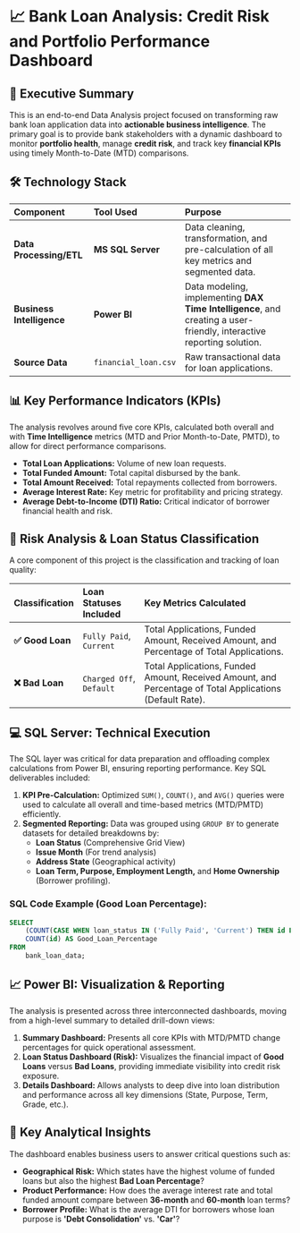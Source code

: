
# 📈 Bank Loan Analysis: Credit Risk and Portfolio Performance Dashboard

## 🌟 Executive Summary

This is an end-to-end Data Analysis project focused on transforming raw bank loan application data into **actionable business intelligence**. The primary goal is to provide bank stakeholders with a dynamic dashboard to monitor **portfolio health**, manage **credit risk**, and track key **financial KPIs** using timely Month-to-Date (MTD) comparisons.

## 🛠️ Technology Stack

| Component | Tool Used | Purpose |
| :--- | :--- | :--- |
| **Data Processing/ETL** | **MS SQL Server** | Data cleaning, transformation, and pre-calculation of all key metrics and segmented data. |
| **Business Intelligence** | **Power BI** | Data modeling, implementing **DAX Time Intelligence**, and creating a user-friendly, interactive reporting solution. |
| **Source Data** | `financial_loan.csv` | Raw transactional data for loan applications. |

## 📊 Key Performance Indicators (KPIs)

The analysis revolves around five core KPIs, calculated both overall and with **Time Intelligence** metrics (MTD and Prior Month-to-Date, PMTD), to allow for direct performance comparisons.

  * **Total Loan Applications:** Volume of new loan requests.
  * **Total Funded Amount:** Total capital disbursed by the bank.
  * **Total Amount Received:** Total repayments collected from borrowers.
  * **Average Interest Rate:** Key metric for profitability and pricing strategy.
  * **Average Debt-to-Income (DTI) Ratio:** Critical indicator of borrower financial health and risk.

## 🔬 Risk Analysis & Loan Status Classification

A core component of this project is the classification and tracking of loan quality:

| Classification | Loan Statuses Included | Key Metrics Calculated |
| :--- | :--- | :--- |
| **✅ Good Loan** | `Fully Paid`, `Current` | Total Applications, Funded Amount, Received Amount, and Percentage of Total Applications. |
| **❌ Bad Loan** | `Charged Off`, `Default` | Total Applications, Funded Amount, Received Amount, and Percentage of Total Applications (Default Rate). |

## 💻 SQL Server: Technical Execution

The SQL layer was critical for data preparation and offloading complex calculations from Power BI, ensuring reporting performance. Key SQL deliverables included:

1.  **KPI Pre-Calculation:** Optimized `SUM()`, `COUNT()`, and `AVG()` queries were used to calculate all overall and time-based metrics (MTD/PMTD) efficiently.
2.  **Segmented Reporting:** Data was grouped using `GROUP BY` to generate datasets for detailed breakdowns by:
      * **Loan Status** (Comprehensive Grid View)
      * **Issue Month** (For trend analysis)
      * **Address State** (Geographical activity)
      * **Loan Term, Purpose, Employment Length,** and **Home Ownership** (Borrower profiling).

### SQL Code Example (Good Loan Percentage):

```sql
SELECT 
    (COUNT(CASE WHEN loan_status IN ('Fully Paid', 'Current') THEN id END) * 100.0) / 
    COUNT(id) AS Good_Loan_Percentage
FROM 
    bank_loan_data;
```

## 📈 Power BI: Visualization & Reporting

The analysis is presented across three interconnected dashboards, moving from a high-level summary to detailed drill-down views:

1.  **Summary Dashboard:** Presents all core KPIs with MTD/PMTD change percentages for quick operational assessment.
2.  **Loan Status Dashboard (Risk):** Visualizes the financial impact of **Good Loans** versus **Bad Loans**, providing immediate visibility into credit risk exposure.
3.  **Details Dashboard:** Allows analysts to deep dive into loan distribution and performance across all key dimensions (State, Purpose, Term, Grade, etc.).

## 🔑 Key Analytical Insights

The dashboard enables business users to answer critical questions such as:

  * **Geographical Risk:** Which states have the highest volume of funded loans but also the highest **Bad Loan Percentage**?
  * **Product Performance:** How does the average interest rate and total funded amount compare between **36-month** and **60-month** loan terms?
  * **Borrower Profile:** What is the average DTI for borrowers whose loan purpose is **'Debt Consolidation'** vs. **'Car'**?

